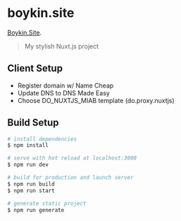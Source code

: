 # boykin.site

[Boykin.Site](https://Boykin.Site).

> My stylish Nuxt.js project

## Client Setup

- Register domain w/ Name Cheap
- Update DNS to DNS Made Easy
- Choose DO_NUXTJS_MIAB template (do.proxy.nuxtjs)

## Build Setup

```bash
# install dependencies
$ npm install

# serve with hot reload at localhost:3000
$ npm run dev

# build for production and launch server
$ npm run build
$ npm run start

# generate static project
$ npm run generate
```

